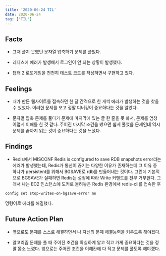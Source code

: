 ```yaml
---
title: '2020-06-24 TIL'
date: 2020-06-24
tag: ['TIL']
---
```


## Facts

- 그때 풀지 못했던 문자열 압축하기 문제를 풀었다.

- 레디스에 에러가 발생해서 로그인이 안 되는 상황이 발생했다.

- 챕터 2 로또게임을 천천히 테스트 코드를 작성하면서 구현하고 있다.

## Feelings

- 내가 만든 웹사이트를 접속하면 한 달 간격으로 한 개씩 에러가 발생하는 것을 찾을 수 있었다. 이러한 문제를 보고 정말 디버깅이 중요하다는 것을 알았다.

- 문자열 압축 문제를 풀다가 문제에 마지막에 있는 글 한 줄을 못 봐서, 문제를 엄청 어렵게 이해를 한 것 같다. 주어진 마지막 조건을 봤으면 쉽게 풀었을 문제인데 역시 문제를 끝까지 읽는 것이 중요하다는 것을 느꼈다.

## Findings

- Redis에서 MISCONF Redis is configured to save RDB snapshots error라는 에러가 발생했는데, Redis가 통신이 끊기는 다양한 이유가 존재하는데 그 이유 중 하나가 persistent를 위해서 BGSAVE로 rdb를 만들어내는 것이다. 그런데 기본적으로 BGSAVE가 실패하면 Redis는 설정에 따라 Write 커맨드를 전부 거부한다. 그래서 나는 EC2 인스턴스에 도커로 올려놓은 Redis 환경에서 redis-cli를 접속한 후

```
config set stop-writes-on-bgsave-error no
```

명령어로 에러를 해결했다.

## Future Action Plan

- 앞으로도 문제를 스스로 해결하면서 나 자신의 문제 해결능력을 키우도록 해야겠다.

- 알고리즘 문제를 풀 때 주어진 조건을 확실하게 알고 적고 가게 중요하다는 것을 정말 몸소 느꼈다. 앞으로는 주어진 조건을 이해칸에 다 적고 문제를 풀도록 해야겠다.
